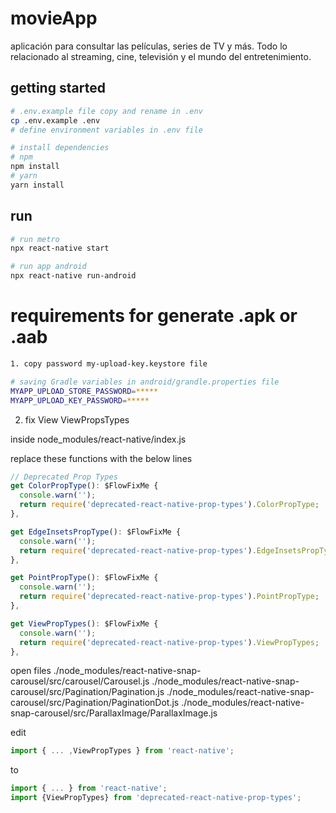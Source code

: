 # movieApp

aplicación para consultar las películas, series de TV y más. Todo lo relacionado al streaming, cine, televisión y el mundo del entretenimiento.

## getting started

```bash
# .env.example file copy and rename in .env
cp .env.example .env
# define environment variables in .env file
```

```bash
# install dependencies
# npm
npm install
# yarn
yarn install
```

## run

```bash
# run metro
npx react-native start

# run app android
npx react-native run-android
```

# requirements for generate .apk or .aab

```bash
1. copy password my-upload-key.keystore file

# saving Gradle variables in android/grandle.properties file
MYAPP_UPLOAD_STORE_PASSWORD=*****
MYAPP_UPLOAD_KEY_PASSWORD=*****
```

2. fix View ViewPropsTypes

inside node_modules/react-native/index.js

replace these functions with the below lines

```js
// Deprecated Prop Types
get ColorPropType(): $FlowFixMe {
  console.warn('');
  return require('deprecated-react-native-prop-types').ColorPropType;
},

get EdgeInsetsPropType(): $FlowFixMe {
  console.warn('');
  return require('deprecated-react-native-prop-types').EdgeInsetsPropType;
},

get PointPropType(): $FlowFixMe {
  console.warn('');
  return require('deprecated-react-native-prop-types').PointPropType;
},

get ViewPropTypes(): $FlowFixMe {
  console.warn('');
  return require('deprecated-react-native-prop-types').ViewPropTypes;
},
```

open files
./node_modules/react-native-snap-carousel/src/carousel/Carousel.js
./node_modules/react-native-snap-carousel/src/Pagination/Pagination.js
./node_modules/react-native-snap-carousel/src/Pagination/PaginationDot.js
./node_modules/react-native-snap-carousel/src/ParallaxImage/ParallaxImage.js

edit

```js
import { ... ,ViewPropTypes } from 'react-native';
```

to

```js
import { ... } from 'react-native';
import {ViewPropTypes} from 'deprecated-react-native-prop-types';
```
